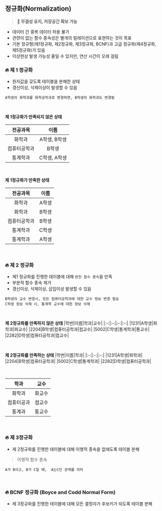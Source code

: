 ## 정규화(Normalization)
> **📌 무결성 유지, 저장공간 확보 가능**
- 데이터 간 중복 데이터 허용 불가 
- 관련이 없는 함수 종속성은 별개의 릴레이션으로 표현하는 것이 목표
- 기본 정규형(제1정규화, 제2정규화, 제3정규화, BCNF)과 고급 정규화(제4정규화, 제5정규화)가 있음
- 이상현상 발생 가능성 줄일 수 있지만, 연산 시간이 오래 걸림




### 🔥 제 1 정규화
- 원자값을 갖도록 테이블을 분해한 상태
- 갱신이상, 삭제이상이 발생할 수 있음
```
A학생의 화학과를 화학공학과로 변경하면, B학생의 화학과도 변경됨
```

<br>

**제 1정규화가 만족되지 않은 상태**

|전공과목|이름|
|:-:|:-:|
|화학과|A학생, B학생|
|컴퓨터공학과|B학생|
|통계학과|C학생, A학생|


<br>

**제 1정규화가 만족한 상태**

|전공과목|이름|
|:-:|:-:|
|화학과|A학생|
|화학과|B학생|
|컴퓨터공학과|B학생|
|통계학과|C학생|
|통계학과|A학생|
  
<br>

### 🔥 제 2 정규화
- 제1 정규화를 진행한 테이블에 대해 `완전 함수 종속`을 만족
-  부분적 함수 종속 제거
- 갱신이상, 삭제이상, 삽입이상 발생할 수 있음

```
B학생의 교수 변경시, 모든 컴퓨터공학과에 대한 교수 정보 변경 필요
C학생 정보 삭제 시, 통계학 교수에 대한 정보 삭제
```
<br>

**제 2정규화를 만족하지 않은 상태**
|학번|이름|학과|교수|
|:-:|:-:|:-:|:-:|
|1231|A학생|화학과|화교수|
|2204|B학생|컴퓨터공학과|컴교수|
|5002|C학생|통계학과|통교수|
|2282|D학생|컴퓨터공학과|컴교수|

<br>

**제 2정규화를 만족하는 상태**
|학번|이름|학과|
|:-:|:-:|:-:|
|1231|A학생|화학과|
|2204|B학생|컴퓨터공학과|
|5002|C학생|통계학과|
|2282|D학생|컴퓨터공학과|

<br>

|학과|교수|
|:-:|:-:|
|화학과|화교수|
|컴퓨터공과|컴교수|
|통계과|통교수|

<br>

### 🔥 제 3정규화
- 제 2정규화를 진행한 테이블에 대해 이행적 종속을 없애도록 테이블 분해

> 이행적 함수 종속
```
A가 B이고, B가 C일 때,  A는C인 관계를 의미
```

<br>

### 🔥 BCNF 정규화 (Boyce and Codd Normal Form)
- 제 3정규화를 진행한 테이블에 대해 모든 결정자가 후보키가 되도록 테이블 분해

<br>
